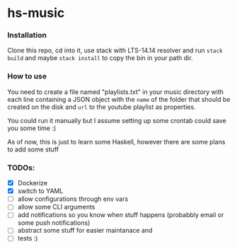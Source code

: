 # hs-music

### Installation
Clone this repo, cd into it, use stack with LTS-14.14 resolver and run `stack build` and maybe `stack install` to copy the bin in your path dir.

### How to use
You need to create a file named "playlists.txt" in your music directory with 
each line containing a JSON object with the `name` of the folder that should 
be created on the disk and `url` to the youtube playlist as properties.

You could run it manually but I assume setting up some crontab could save you
some time :)

As of now, this is just to learn some Haskell, however there are some plans to
add some stuff

### TODOs:
- [x] Dockerize
- [x] switch to YAML
- [ ] allow configurations through env vars
- [ ] allow some CLI arguments
- [ ] add notifications so you know when stuff happens (probabbly email or some push notifications)
- [ ] abstract some stuff for easier maintanace and
- [ ] tests :)
